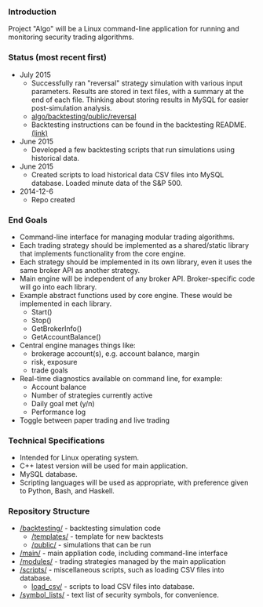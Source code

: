 ### Introduction

Project "Algo" will be a Linux command-line application for running and monitoring security trading algorithms.

### Status (most recent first)

- July 2015
  - Successfully ran "reversal" strategy simulation with various input parameters. Results are stored in text files, with a summary at the end of each file. Thinking about storing results in MySQL for easier post-simulation analysis.
  - [algo/backtesting/public/reversal](https://github.com/paperduck/algo/tree/master/backtesting/public/reversal)
  - Backtesting instructions can be found in the backtesting README. [(link)](https://github.com/paperduck/algo/blob/master/backtesting/README.txt)
- June 2015
  - Developed a few backtesting scripts that run simulations using historical data. 
- June 2015
  - Created scripts to load historical data CSV files into MySQL database. Loaded minute data of the S&P 500.
- 2014-12-6
  - Repo created

### End Goals

- Command-line interface for managing modular trading algorithms.
- Each trading strategy should be implemented as a shared/static library that implements
functionality from the core engine.
- Each strategy should be implemented in its own library, even it uses the same broker API as another strategy.
- Main engine will be independent of any broker API. Broker-specific code will go into each library.
- Example abstract functions used by core engine. These would be implemented in each library.
  - Start()
  - Stop()
  - GetBrokerInfo()
  - GetAccountBalance()
- Central engine manages things like:
  - brokerage account(s), e.g. account balance, margin 
  - risk, exposure
  - trade goals
- Real-time diagnostics available on command line, for example:
  - Account balance
  - Number of strategies currently active
  - Daily goal met (y/n)
  - Performance log
- Toggle between paper trading and live trading

### Technical Specifications

- Intended for Linux operating system.
- C++ latest version will be used for main application.
- MySQL database.
- Scripting languages will be used as appropriate, with preference given to Python, Bash, and Haskell.

### Repository Structure

- [/backtesting/](https://github.com/paperduck/algo/tree/master/backtesting) - backtesting simulation code
  - [/templates/](https://github.com/paperduck/algo/tree/master/backtesting/templates) - template for new backtests
  - [/public/](https://github.com/paperduck/algo/tree/master/backtesting/public) - simulations that can be run
- [/main/](https://github.com/paperduck/algo/tree/master/main) - main appliation code, including command-line interface
- [/modules/](https://github.com/paperduck/algo/tree/master/modules) - trading strategies managed by the main application
- [/scripts/](https://github.com/paperduck/algo/tree/master/scripts) - miscellaneous scripts, such as loading CSV files into database.
  - [load_csv/](https://github.com/paperduck/algo/tree/master/scripts/load_csv) - scripts to load CSV files into database.
- [/symbol_lists/](https://github.com/paperduck/algo/tree/master/symbol_lists) - text list of security symbols, for convenience.


